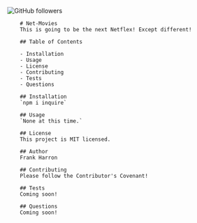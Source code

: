 ![GitHub followers](https://img.shields.io/github/followers/0?label=Follow&style=social)
        
        # Net-Movies
        This is going to be the next Netflex! Except different!
        
        ## Table of Contents
        
        - Installation
        - Usage
        - License
        - Contributing
        - Tests
        - Questions
            
        ## Installation
        `npm i inquire`

        ## Usage
        `None at this time.`

        ## License
        This project is MIT licensed.

        ## Author
        Frank Harron
        
        ## Contributing
        Please follow the Contributor's Covenant!

        ## Tests
        Coming soon!
        
        ## Questions
        Coming soon!